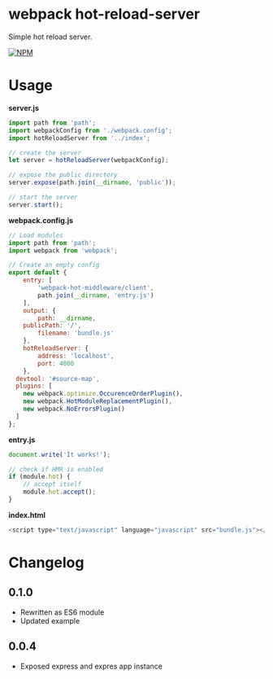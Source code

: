# webpack hot-reload-server

Simple hot reload server.

[![NPM](https://nodei.co/npm/hot-reload-server.png?compact=true)](https://nodei.co/npm/hot-reload-server/)

# Usage

**server.js**

````js
import path from 'path';
import webpackConfig from './webpack.config';
import hotReloadServer from '../index';

// create the server
let server = hotReloadServer(webpackConfig);

// expose the public directory
server.expose(path.join(__dirname, 'public'));

// start the server
server.start();
````

**webpack.config.js**

````js
// Load modules
import path from 'path';
import webpack from 'webpack';

// Create an empty config
export default {
	entry: [
		'webpack-hot-middleware/client',
		path.join(__dirname, 'entry.js')
	],
	output: {
		path: __dirname,
    publicPath: '/',
		filename: 'bundle.js'
	},
	hotReloadServer: {
		address: 'localhost',
		port: 4000
	},
  devtool: '#source-map',
  plugins: [
    new webpack.optimize.OccurenceOrderPlugin(),
    new webpack.HotModuleReplacementPlugin(),
    new webpack.NoErrorsPlugin()
  ]
};
````

**entry.js**

````js
document.write('It works!');

// check if HMR is enabled
if (module.hot) {
    // accept itself
    module.hot.accept();
}
````

**index.html**

````js
<script type="text/javascript" language="javascript" src="bundle.js"></script>
````

# Changelog

## 0.1.0
 - Rewritten as ES6 module
 - Updated example

## 0.0.4
 - Exposed express and expres app instance
